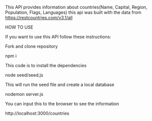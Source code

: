 



This API provides information about countries(Name, Capital, Region, Population, Flags, Languages) this api was built with the data from https://restcountries.com/v3.1/all

HOW TO USE

If you want to use this API follow these instructions:

Fork and clone repository

npm i

This code is to install the dependencies 

node seed/seed.js

This will run the seed file and create a local database

nodemon server.js

You can input this to the browser to see the information

http://localhost:3000/countries


